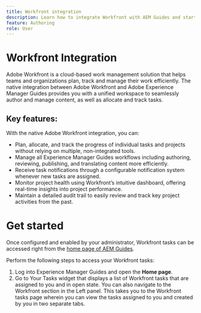 ```yaml
---
title: Workfront integration
description: Learn how to integrate Workfront with AEM Guides and start creating tasks for authoring, publishing, reviewing, and translation workflows.
feature: Authoring
role: User
---
```

# Workfront Integration

Adobe Workfront is a cloud-based work management solution that helps teams and organizations plan, track and manage their work efficiently. The native integration between Adobe Workfront and Adobe Experience Manager Guides provides you with a unified workspace to seamlessly author and manage content, as well as allocate and track tasks.  

## Key features:

With the native Adobe Workfront integration, you can: 

* Plan, allocate, and track the progress of individual tasks and projects without relying on multiple, non-integrated tools. 
* Manage all Experience Manager Guides workflows including authoring, reviewing, publishing, and translating content more efficiently. 
* Receive task notifications through a configurable notification system whenever new tasks are assigned. 
* Monitor project health using Workfront’s intuitive dashboard, offering real-time insights into project performance. 
* Maintain a detailed audit trail to easily review and track key project activities from the past. 

# Get started

Once configured and enabled by your administrator, Workfront tasks can be accessed right from the [home page of AEM Guides](./intro-home-page.md). 

Perform the following steps to access your Workfront tasks: 

1. Log into Experience Manager Guides and open the **Home page**.  
2. Go to Your Tasks widget that displays a list of Workfront tasks that are assigned to you and in open state. You can also navigate to the Workfront section in the  Left panel. This takes you to the Workfront tasks page wherein you can view the tasks assigned to you and created by you in two separate tabs.  

